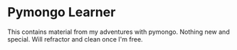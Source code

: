 Pymongo Learner
===================

This contains material from my adventures with pymongo. Nothing new and special. Will refractor and clean once I'm free.
